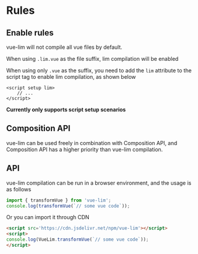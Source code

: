 <!--
 * @Author: chenzhongsheng
 * @Date: 2024-07-17 17:24:30
 * @Description: Coding something
-->
# Rules

## Enable rules

vue-lim will not compile all vue files by default.

When using `.lim.vue` as the file suffix, lim compilation will be enabled

When using only `.vue` as the suffix, you need to add the `lim` attribute to the script tag to enable lim compilation, as shown below

```vue
<script setup lim>
    // ...
</script>
```

**Currently only supports script setup scenarios**

## Composition API

vue-lim can be used freely in combination with Composition API, and Composition API has a higher priority than vue-lim compilation.

## API

vue-lim compilation can be run in a browser environment, and the usage is as follows

```js
import { transformVue } from 'vue-lim';
console.log(transformVue(`// some vue code`));
```

Or you can import it through CDN

```html
<script src='https://cdn.jsdelivr.net/npm/vue-lim'></script>
<script>
console.log(VueLim.transformVue(`// some vue code`));
</script>
```
